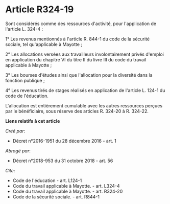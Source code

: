 # Article R324-19

Sont considérés comme des ressources d'activité, pour l'application de l'article L. 324-4 : 

1° Les revenus mentionnés à l'article R. 844-1 du code de la sécurité sociale, tel qu'applicable à Mayotte ; 

2° Les allocations versées aux travailleurs involontairement privés d'emploi en application du chapitre VI du titre II du
livre III du code du travail applicable à Mayotte ; 

3° Les bourses d'études ainsi que l'allocation pour la diversité dans la fonction publique ; 

4° Les revenus tirés de stages réalisés en application de l'article L. 124-1 du code de l'éducation. 

L'allocation est entièrement cumulable avec les autres ressources perçues par le bénéficiaire, sous réserve des articles R.
324-20 à R. 324-22.

**Liens relatifs à cet article**

_Créé par_:

  - Décret n°2016-1951 du 28 décembre 2016 - art. 1

_Abrogé par_:

  - Décret n°2018-953 du 31 octobre 2018 - art. 56

_Cite_:

  - Code de l'éducation - art. L124-1
  - Code du travail applicable à Mayotte. - art. L324-4
  - Code du travail applicable à Mayotte. - art. R324-20
  - Code de la sécurité sociale. - art. R844-1
